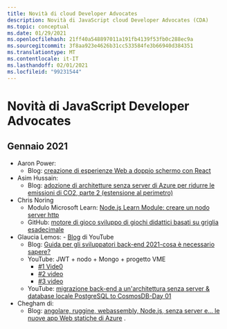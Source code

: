 ```yaml
---
title: Novità di cloud Developer Advocates
description: Novità di JavaScript cloud Developer Advocates (CDA)
ms.topic: conceptual
ms.date: 01/29/2021
ms.openlocfilehash: 21ff40a548897011a191fb4139f53fb0c288ec9a
ms.sourcegitcommit: 3f8aa923e4626b31cc533584fe3b66940d384351
ms.translationtype: MT
ms.contentlocale: it-IT
ms.lasthandoff: 02/01/2021
ms.locfileid: "99231544"
---
```

# <a name="whats-new-with-javascript-developer-advocates"></a>Novità di JavaScript Developer Advocates

## <a name="2021-january"></a>Gennaio 2021

* Aaron Power: 
    * Blog: [creazione di esperienze Web a doppio schermo con React](https://devblogs.microsoft.com/surface-duo/dual-screen-react-web/)
* Asim Hussain: 
    * Blog: [adozione di architetture senza server di Azure per ridurre le emissioni di CO2, parte 2 (estensione al perimetro)](https://aka.ms/adopting-azure-serverless?WT.mc_id=green-12146-cxa)
* Chris Noring
    * Modulo Microsoft Learn: [Node.js Learn Module: creare un nodo server http](/learn/modules/build-web-api-nodejs-express/)
    * GitHub: [motore di gioco sviluppo di giochi didattici basati su griglia esadecimale](https://github.com/softchris/hex-game)
* Glaucia Lemos: [](https://www.youtube.com/channel/UC2Qzw5aqCBk_z0lWJnumWQQ)  -  [Blog](https://dev.to/glaucia86) di YouTube
    * Blog: [Guida per gli sviluppatori back-end 2021-cosa è necessario sapere?](https://dev.to/glaucia86/guia-para-pessoas-desenvolvedoras-back-end-2021-o-que-eu-preciso-saber-10c6)
    * YouTube: JWT + nodo + Mongo + progetto VME
        * [#1 Vide0](https://youtu.be/JmUSx5wXU68)
        * [#2 video](https://youtu.be/Vr-UMoAv8pk)
        * [#3 video](https://youtu.be/6u4aM2eT-gg)
    * YouTube: [migrazione back-end a un'architettura senza server & database locale PostgreSQL to CosmosDB-Day 01](https://youtu.be/nVbU9BlF5hs)
* Chegham di:
    * Blog: [angolare, ruggine, webassembly, Node.js, senza server e... le nuove app Web statiche di Azure](https://dev.to/azure/angular-rust-webassembly-node-js-serverless-and-the-new-azure-static-web-apps-cnb) .